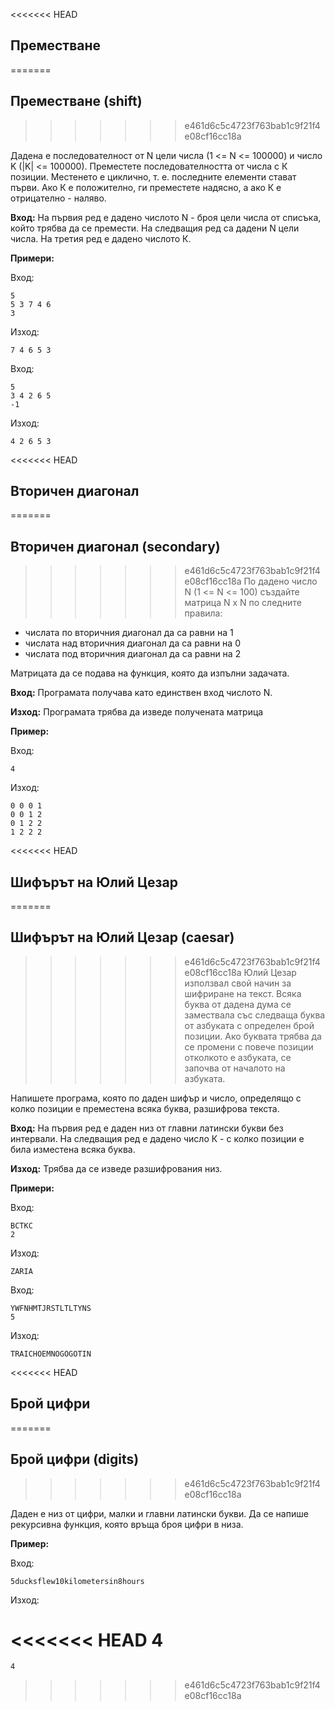 <<<<<<< HEAD
## Преместване 
=======
## Преместване (shift)
>>>>>>> e461d6c5c4723f763bab1c9f21f4e08cf16cc18a

Дадена е последователност от N цели числа (1 <= N <= 100000) и число K (|K| <= 100000). Преместете последователността от числа с К позиции. Местенето е циклично, т. е. последните елементи стават първи. Ако К е положително, ги преместете надясно, а ако К е отрицателно - наляво.

**Вход:** На първия ред е дадено числото N - броя цели числа от списъка, който трябва да се премести. На следващия ред са дадени N цели числа. На третия ред е дадено числото К.

**Примери:**

Вход:

	5
	5 3 7 4 6
	3

Изход:

	7 4 6 5 3

Вход:

	5
	3 4 2 6 5
	-1

Изход:

	4 2 6 5 3

<<<<<<< HEAD
## Вторичен диагонал
=======
## Вторичен диагонал (secondary)
>>>>>>> e461d6c5c4723f763bab1c9f21f4e08cf16cc18a
По дадено число N (1 <= N <= 100) създайте матрица N x N по следните правила:

- числата по вторичния диагонал да са равни на 1
- числата над вторичния диагонал да са равни на 0
- числата под вторичния диагонал да са равни на 2

Матрицата да се подава на функция, която да изпълни задачата.

**Вход:** Програмата получава като единствен вход числото N.

**Изход:** Програмата трябва да изведе получената матрица

**Пример:**

Вход:

	4

Изход:

	0 0 0 1 
	0 0 1 2 
	0 1 2 2 
	1 2 2 2 

<<<<<<< HEAD
## Шифърът на Юлий Цезар
=======
## Шифърът на Юлий Цезар (caesar)
>>>>>>> e461d6c5c4723f763bab1c9f21f4e08cf16cc18a
Юлий Цезар използвал свой начин за шифриране на текст. Всяка буква от дадена дума се замествала със следваща буква от азбуката с определен брой позиции. Ако буквата трябва да се промени с повече позиции отколкото е азбуката, се започва от началото на азбуката.

Напишете програма, която по даден шифър и число, определящо с колко позиции е преместена всяка буква, разшифрова текста.

**Вход:** На първия ред е даден низ от главни латински букви без интервали. На следващия ред е дадено число К - с колко позиции е била изместена всяка буква.

**Изход:** Трябва да се изведе разшифрования низ.

**Примери:**

Вход:

	BCTKC
	2

Изход:

	ZARIA

Вход:

	YWFNHMTJRSTLTLTYNS
	5

Изход:

	TRAICHOEMNOGOGOTIN

<<<<<<< HEAD
## Брой цифри
=======
## Брой цифри (digits)
>>>>>>> e461d6c5c4723f763bab1c9f21f4e08cf16cc18a

Даден е низ от цифри, малки и главни латински букви. Да се напише рекурсивна функция, която връща броя цифри в низа.

**Пример:**

Вход:

	5ducksflew10kilometersin8hours

Изход:

<<<<<<< HEAD
	4
=======
	4
>>>>>>> e461d6c5c4723f763bab1c9f21f4e08cf16cc18a

